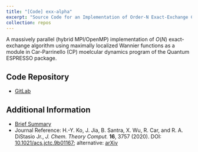 ```yaml
---
title: "[Code] exx-alpha"
excerpt: "Source Code for an Implementation of Order-N Exact-Exchange Calculation using Localized Orbitals in Quantum ESPRESSO <br/><img src='/images/research_exx-paper-1.png' width='300'>"
collection: repos
---
```


A massively parallel (hybrid MPI/OpenMP) implementation of *O*(*N*) exact-exchange algorithm using maximally localized Wannier functions as a module in Car-Parrinello (CP) moelcular dynamics program of the Quantum ESPRESSO package.

## Code Repository
- <u><a href="https://gitlab.com/kosinyj/exx_module_version_one_demo">GitLab</a></u>

## Additional Information
- <u><a href="/research/electronic-structure#exx-paper-1">Brief Summary</a></u>
- Journal Reference: H.-Y. Ko, J. Jia, B. Santra, X. Wu, R. Car, and R. A. DiStasio Jr., *J. Chem. Theory Comput.* **16**, 3757 (2020). DOI: <u><a href="https://pubs.acs.org/doi/10.1021/acs.jctc.9b01167">10.1021/acs.jctc.9b01167</a></u>; alternative: <u><a href="https://arxiv.org/abs/1911.10630">arXiv</a></u>
